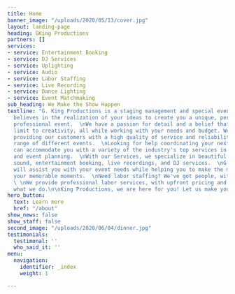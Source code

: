 ```yaml
---
title: Home
banner_image: "/uploads/2020/05/13/cover.jpg"
layout: landing-page
heading: GKing Productions
partners: []
services:
- service: Entertainment Booking
- service: DJ Services
- service: Uplighting
- service: Audio
- service: Labor Staffing
- service: Live Recording
- service: Dance Lighting
- service: Event Matchmaking
sub_heading: We Make the Show Happen
textline: "G. King Productions is a staging management and special event company that
  believes in the realization of your ideas to create you a unique, personal, and
  professional event.  \nWe have a passion for detail and a belief that there is no
  limit to creativity, all while working with your needs and budget. We thrive at
  providing our customers with a high quality of service and reliability for a wide
  range of different events.  \nLooking for help coordinating your next event, we
  can accommodate you with a variety of the industry's top services in stage design
  and event planning.  \nWith our Services, we specialize in beautiful lighting, quality
  sound, entertainment booking, live recordings, and DJ services.  \nG.King Productions
  will assist you with your event needs while helping you to make the most out of
  your memorable moments.  \nNeed labor staffing? We've got people, with special skills.
  \ \nWe provide professional labor services, with upfront pricing and a passion for
  what we do.\n\nKing Productions, we are here for you! Let us make your event happen."
hero_button:
  text: Learn more
  href: "/about"
show_news: false
show_staff: false
second_image: "/uploads/2020/06/04/dinner.jpg"
testimonials:
  testimonal: ''
  who_said_it: ''
menu:
  navigation:
    identifier: _index
    weight: 1

---
```

